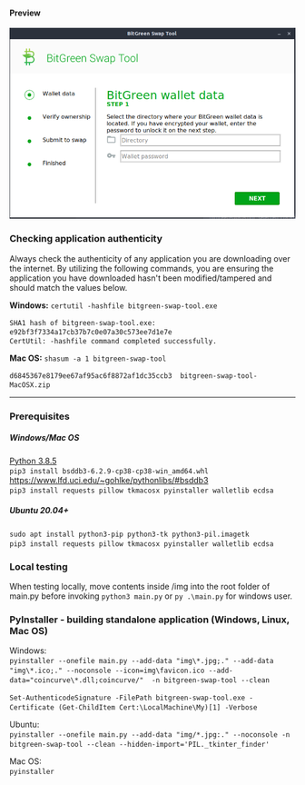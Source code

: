 #### Preview
![preview.png](img/preview.png)

### Checking application authenticity
Always check the authenticity of any application you are downloading over the internet. By utilizing the following commands, you are ensuring the application you have downloaded hasn't been modified/tampered and should match the values below.

**Windows:** `certutil -hashfile bitgreen-swap-tool.exe`
```
SHA1 hash of bitgreen-swap-tool.exe:
e92bf3f7334a17cb37b7c0e07a30c573ee7d1e7e
CertUtil: -hashfile command completed successfully.
```

**Mac OS:** `shasum -a 1 bitgreen-swap-tool`
```
d6845367e8179ee67af95ac6f8872af1dc35ccb3  bitgreen-swap-tool-MacOSX.zip
```

---


### Prerequisites
##### Windows/Mac OS
[Python 3.8.5](https://www.python.org/downloads/release/python-385/)  
`pip3 install bsddb3-6.2.9-cp38-cp38-win_amd64.whl` https://www.lfd.uci.edu/~gohlke/pythonlibs/#bsddb3  
`pip3 install requests pillow tkmacosx pyinstaller walletlib ecdsa`

##### __Ubuntu 20.04+__
`sudo apt install python3-pip python3-tk python3-pil.imagetk`  
`pip3 install requests pillow tkmacosx pyinstaller walletlib ecdsa`

### Local testing
When testing locally, move contents inside /img into the root folder of main.py before invoking `python3 main.py` or `py .\main.py` for windows user.

### PyInstaller - building standalone application (Windows, Linux, Mac OS)
Windows:  
```pyinstaller --onefile main.py --add-data "img\*.jpg;." --add-data "img\*.ico;." --noconsole --icon=img\favicon.ico --add-data="coincurve\*.dll;coincurve/"  -n bitgreen-swap-tool --clean```  

```Set-AuthenticodeSignature -FilePath bitgreen-swap-tool.exe -Certificate (Get-ChildItem Cert:\LocalMachine\My)[1] -Verbose```

Ubuntu:  
```pyinstaller --onefile main.py --add-data "img/*.jpg:." --noconsole -n bitgreen-swap-tool --clean --hidden-import='PIL._tkinter_finder'```

Mac OS:  
```pyinstaller```